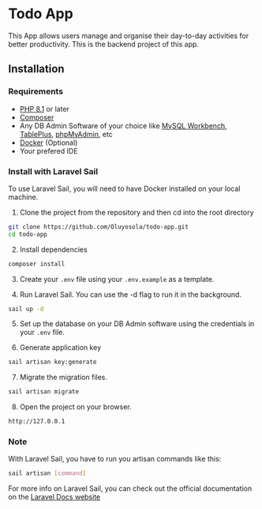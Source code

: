 # Todo App

This App allows users manage and organise their day-to-day activities for better productivity.
This is the backend project of this app.

## Installation

### Requirements

- [PHP 8.1](https://www.php.net/downloads.php) or later
- [Composer](https://getcomposer.org/)
- Any DB Admin Software of your choice like [MySQL Workbench](https://www.mysql.com/products/workbench/), [TablePlus](https://tableplus.com/download), [phpMyAdmin](https://www.phpmyadmin.net/), etc
- [Docker](https://www.docker.com/products/docker-desktop/) (Optional)
- Your prefered IDE

### Install with Laravel Sail

To use Laravel Sail, you will need to have Docker installed on your local machine.

1. Clone the project from the repository and then cd into the root directory

```sh
git clone https://github.com/Oluyosola/todo-app.git
cd todo-app
```

2. Install dependencies

```sh
composer install
```

3. Create your `.env` file using your `.env.example` as a template.

4. Run Laravel Sail. You can use the -d flag to run it in the background.

```sh
sail up -d
```

5. Set up the database on your DB Admin software using the credentials in your `.env` file.

6. Generate application key

```sh
sail artisan key:generate
```

7. Migrate the migration files.

```sh
sail artisan migrate
```


8. Open the project on your browser.


```sh
http://127.0.0.1
```

### Note

With Laravel Sail, you have to run you artisan commands like this:

```sh
sail artisan [command]
```

For more info on Laravel Sail, you can check  out the official documentation on the [Laravel Docs website](https://laravel.com/docs)
